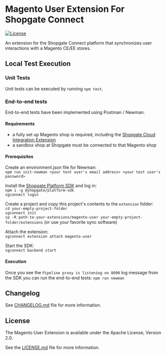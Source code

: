 # Magento User Extension For Shopgate Connect

[![License](https://img.shields.io/badge/License-ISC-yellow.svg)](LICENSE.md)

An extension for the Shopgate Connect platform that synchronizes user interactions with a Magento CE/EE stores.

## Local Test Execution
### Unit Tests

Unit tests can be executed by running `npm test`.

### End-to-end tests

End-to-end tests have been implemented using Postman / Newman.

#### Requirements

* a fully set up Magento shop is required, including the [Shopgate Cloud Integration Extension](https://github.com/shopgate/cloud-integration-magento/releases)
* a sandbox shop at Shopgate must be connected to that Magento shop

#### Prerequisites

Create an environment.json file for Newman:<br />
`npm run init-newman <your test user's email address> <your test user's password>`

Install the [Shopgate Platform SDK](https://www.npmjs.com/package/@shopgate/platform-sdk) and log in:<br />
`npm i -g @shopgate/platform-sdk`<br />
`sgconnect login`

Create a project and copy this project's contents to the `extension` folder:<br />
`cd your-empty-project-folder`<br />
`sgconnect init`<br />
`cp -R path-to-your-extensions/magento-user your-empty-project-folder/extensions` (or use your favorite sync software)

Attach the extension:<br />
`sgconnect extension attach magento-user`

Start the SDK:<br />
 `sgconnect backend start`

#### Execution

Once you see the `Pipeline proxy is listening on 8090` log message from the SDK you can run the end-to-end tests:
`npm run newman`

## Changelog

See [CHANGELOG.md](CHANGELOG.md) file for more information.

## License

The Magento User Extension is available under the Apache License, Version 2.0.

See the [LICENSE.md](LICENSE.md) file for more information.
